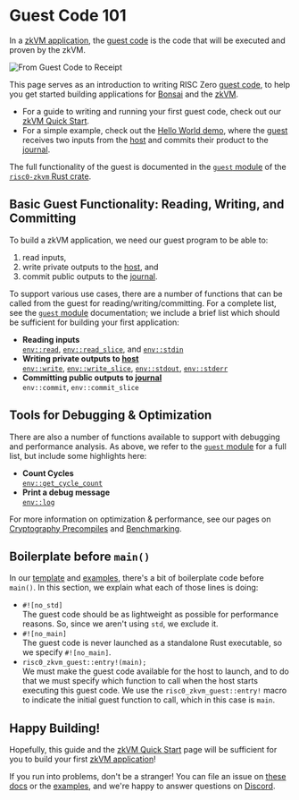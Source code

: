 # Guest Code 101

In a [zkVM application], the [guest code] is the code that will be executed and proven by the zkVM.

![From Guest Code to Receipt](/diagrams/from-rust-to-receipt.png)

This page serves as an introduction to writing RISC Zero [guest code], to help you get started building applications for [Bonsai] and the [zkVM].

- For a guide to writing and running your first guest code, check out our [zkVM Quick Start].
- For a simple example, check out the [Hello World demo], where the [guest] receives two inputs from the [host] and commits their product to the [journal].

The full functionality of the guest is documented in the [`guest` module] of the [`risc0-zkvm` Rust crate].

## Basic Guest Functionality: Reading, Writing, and Committing

To build a zkVM application, we need our guest program to be able to:

1. read inputs,
2. write private outputs to the [host], and
3. commit public outputs to the [journal].

To support various use cases, there are a number of functions that can be called from the guest for reading/writing/committing. For a complete list, see the [`guest` module] documentation; we include a brief list which should be sufficient for building your first application:

- **Reading inputs** <br/>
  [`env::read`], [`env::read_slice`], and [`env::stdin`]
- **Writing private outputs to [host]**<br/>
  [`env::write`], [`env::write_slice`], [`env::stdout`], [`env::stderr`]
- **Committing public outputs to [journal]**<br/>
  `env::commit`, `env::commit_slice`

## Tools for Debugging & Optimization

There are also a number of functions available to support with debugging and performance analysis. As above, we refer to the [`guest` module] for a full list, but include some highlights here:

- **Count Cycles** <br/>
  [`env::get_cycle_count`]
- **Print a debug message**<br/>
  [`env::log`]

For more information on optimization & performance, see our pages on [Cryptography Precompiles](./precompiles.md) and [Benchmarking](../benchmarks.md).

## Boilerplate before `main()`

In our [template] and [examples], there's a bit of boilerplate code before `main()`. In this section, we explain what each of those lines is doing:

- `#![no_std]` <br/>
  The guest code should be as lightweight as possible for performance reasons. So, since we aren't using `std`, we exclude it.
- `#![no_main]` <br/>
  The guest code is never launched as a standalone Rust executable, so we specify `#![no_main]`.
- `risc0_zkvm_guest::entry!(main);` <br/>
  We must make the guest code available for the host to launch, and to do that we must specify which function to call when the host starts executing this guest code. We use the `risc0_zkvm_guest::entry!` macro to indicate the initial guest function to call, which in this case is `main`.

## Happy Building!

Hopefully, this guide and the [zkVM Quick Start] page will be sufficient for you to build your first [zkVM application]!

If you run into problems, don't be a stranger!
You can file an issue on [these docs] or the [examples], and we're happy to answer questions on [Discord].

[`env::get_cycle_count`]: https://docs.rs/risc0-zkvm/0.19/risc0_zkvm/guest/env/fn.get_cycle_count.html
[`env::log`]: https://docs.rs/risc0-zkvm/0.19/risc0_zkvm/guest/env/fn.log.html
[`env::read_slice`]: https://docs.rs/risc0-zkvm/0.19/risc0_zkvm/guest/env/fn.read_slice.html
[`env::read`]: https://docs.rs/risc0-zkvm/0.19/risc0_zkvm/guest/env/fn.read.html
[`env::stderr`]: https://docs.rs/risc0-zkvm/0.19/risc0_zkvm/guest/env/fn.stderr.html
[`env::stdin`]: https://docs.rs/risc0-zkvm/0.19/risc0_zkvm/guest/env/fn.stdin.html
[`env::stdout`]: https://docs.rs/risc0-zkvm/0.19/risc0_zkvm/guest/env/fn.stdout.html
[`env::write_slice`]: https://docs.rs/risc0-zkvm/0.19/risc0_zkvm/guest/env/fn.write_slice.html
[`env::write`]: https://docs.rs/risc0-zkvm/0.19/risc0_zkvm/guest/env/fn.write.html
[`guest` module]: https://docs.rs/risc0-zkvm/0.19/risc0_zkvm/guest
[`risc0-zkvm` Rust crate]: https://docs.rs/risc0-zkvm
[Bonsai]: ../../bonsai/bonsai-overview.md
[Discord]: https://discord.gg/risczero
[examples]: https://github.com/risc0/risc0/tree/release-0.19/examples
[guest]: /terminology#guest
[guest code]: /terminology#guest
[Hello World demo]: https://github.com/risc0/risc0/tree/release-0.19/examples/hello-world
[host]: /terminology#host
[journal]: /terminology#journal
[template]: https://github.com/risc0/risc0/tree/release-0.19/templates/rust-starter
[these docs]: https://github.com/risc0/risc0/issues/new/choose
[zkVM]: ../zkvm-overview.md
[zkVM Application]: ../zkvm-overview.md
[zkVM Quick Start]: ../quickstart.md
